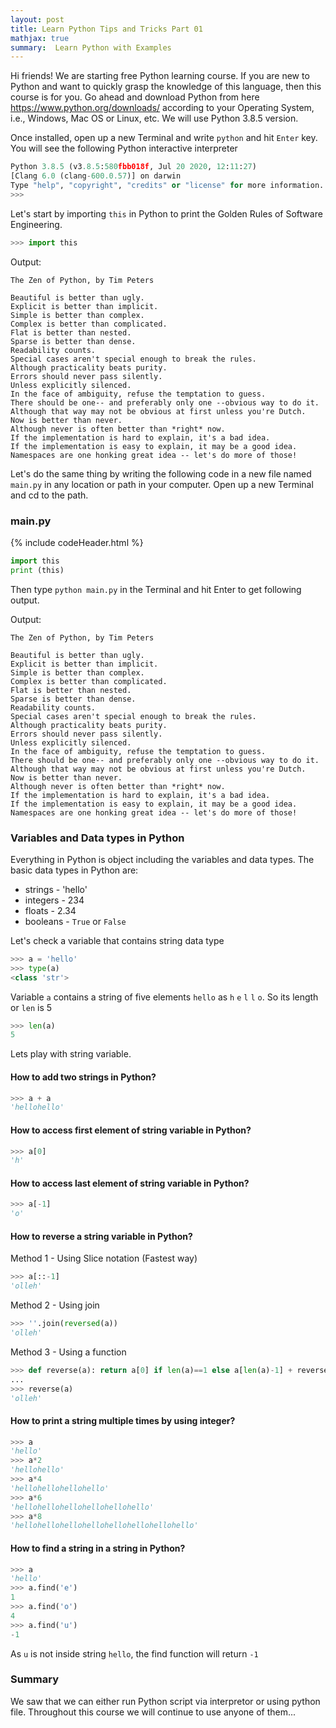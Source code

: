 ```yaml
---
layout: post
title: Learn Python Tips and Tricks Part 01
mathjax: true
summary:  Learn Python with Examples
---
```


Hi friends! We are starting free Python learning course. If you are new to Python and want to quickly grasp the knowledge of this language, then this course is for you. Go ahead and download Python from here https://www.python.org/downloads/ according to your Operating System, i.e., Windows, Mac OS or Linux, etc. We will use Python 3.8.5 version. 

Once installed, open up a new Terminal and write `python` and hit `Enter` key. You will see the following Python interactive interpreter 

```python
Python 3.8.5 (v3.8.5:580fbb018f, Jul 20 2020, 12:11:27) 
[Clang 6.0 (clang-600.0.57)] on darwin
Type "help", "copyright", "credits" or "license" for more information.
>>> 

```

Let's start by importing `this` in Python to print the Golden Rules of Software Engineering.

```python
>>> import this
```

Output:
```text
The Zen of Python, by Tim Peters

Beautiful is better than ugly.
Explicit is better than implicit.
Simple is better than complex.
Complex is better than complicated.
Flat is better than nested.
Sparse is better than dense.
Readability counts.
Special cases aren't special enough to break the rules.
Although practicality beats purity.
Errors should never pass silently.
Unless explicitly silenced.
In the face of ambiguity, refuse the temptation to guess.
There should be one-- and preferably only one --obvious way to do it.
Although that way may not be obvious at first unless you're Dutch.
Now is better than never.
Although never is often better than *right* now.
If the implementation is hard to explain, it's a bad idea.
If the implementation is easy to explain, it may be a good idea.
Namespaces are one honking great idea -- let's do more of those!
```
Let's do the same thing by writing the following code in a new file named `main.py` in any location or path in your computer. Open up a new Terminal and cd to the path.

### main.py
{% include codeHeader.html %}
```python
import this
print (this)
```
Then type `python main.py` in the Terminal and hit Enter to get following output.

Output:
```text
The Zen of Python, by Tim Peters

Beautiful is better than ugly.
Explicit is better than implicit.
Simple is better than complex.
Complex is better than complicated.
Flat is better than nested.
Sparse is better than dense.
Readability counts.
Special cases aren't special enough to break the rules.
Although practicality beats purity.
Errors should never pass silently.
Unless explicitly silenced.
In the face of ambiguity, refuse the temptation to guess.
There should be one-- and preferably only one --obvious way to do it.
Although that way may not be obvious at first unless you're Dutch.
Now is better than never.
Although never is often better than *right* now.
If the implementation is hard to explain, it's a bad idea.
If the implementation is easy to explain, it may be a good idea.
Namespaces are one honking great idea -- let's do more of those!
```

### Variables and Data types in Python

Everything in Python is object including the variables and data types. The basic data types in Python are:
* strings - 'hello'
* integers -  234
* floats - 2.34
* booleans - `True` or `False`

Let's check a variable that contains string data type

```python
>>> a = 'hello'
>>> type(a)
<class 'str'>
```
Variable `a` contains a string of five elements `hello` as `h` `e` `l` `l` `o`. So its length or `len` is 5

```python
>>> len(a)
5
```

Lets play with string variable.

#### How to add two strings in Python?

```python
>>> a + a
'hellohello'
```

#### How to access first element of string variable in Python?

```python
>>> a[0]
'h'
```
#### How to access last element of string variable in Python?

```python
>>> a[-1]
'o'
```

#### How to reverse a string variable in Python?

Method 1 - Using Slice notation (Fastest way)

```python
>>> a[::-1]
'olleh'
```

Method 2 - Using join

```python
>>> ''.join(reversed(a))
'olleh'
```

Method 3 - Using a function

```python
>>> def reverse(a): return a[0] if len(a)==1 else a[len(a)-1] + reverse(a[0:len(a)-1])
... 
>>> reverse(a)
'olleh'
```

#### How to print a string multiple times by using integer?

```python
>>> a
'hello'
>>> a*2
'hellohello'
>>> a*4
'hellohellohellohello'
>>> a*6
'hellohellohellohellohellohello'
>>> a*8
'hellohellohellohellohellohellohellohello'
```

#### How to find a string in a string in Python?

```python
>>> a
'hello'
>>> a.find('e')
1
>>> a.find('o')
4
>>> a.find('u')
-1
```
As `u` is not inside string `hello`, the find function will return `-1`


### Summary

We saw that we can either run Python script via interpretor or using python file. Throughout this course we will continue to use anyone of them...
